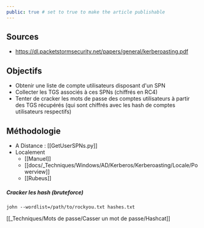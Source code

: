 ```yaml
---
public: true # set to true to make the article publishable
---
```

## Sources

- <https://dl.packetstormsecurity.net/papers/general/kerberoasting.pdf>

## Objectifs
- Obtenir une liste de compte utilisateurs disposant d'un SPN
- Collecter les TGS associés à ces SPNs (chiffrés en RC4)
- Tenter de cracker les mots de passe des comptes utilisateurs à partir des TGS récupérés (qui sont chiffrés avec les hash de comptes utilisateurs respectifs)

## Méthodologie

- A Distance : [[GetUserSPNs.py]]
- Localement
	- [[Manuel]]
	- [[docs/_Techniques/Windows/AD/Kerberos/Kerberoasting/Locale/Powerview]]
	- [[Rubeus]]

##### Cracker les hash (bruteforce)

```
john --wordlist=/path/to/rockyou.txt hashes.txt
```

[[_Techniques/Mots de passe/Casser un mot de passe/Hashcat]]
